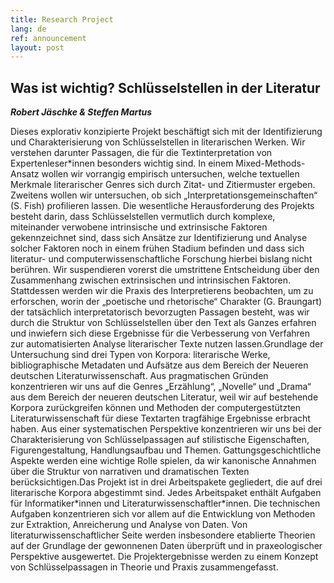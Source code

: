 ```yaml
---
title: Research Project
lang: de
ref: announcement
layout: post
---
```


## Was ist wichtig? Schlüsselstellen in der Literatur

***Robert Jäschke & Steffen Martus***

Dieses explorativ konzipierte Projekt beschäftigt sich mit der
Identifizierung und Charakterisierung von Schlüsselstellen in
literarischen Werken. Wir verstehen darunter Passagen, die für die
Textinterpretation von Expertenleser\*innen besonders wichtig sind. In
einem Mixed-Methods-Ansatz wollen wir vorrangig empirisch untersuchen,
welche textuellen Merkmale literarischer Genres sich durch Zitat- und
Zitiermuster ergeben. Zweitens wollen wir untersuchen, ob sich
„Interpretationsgemeinschaften“ (S. Fish) profilieren lassen. Die
wesentliche Herausforderung des Projekts besteht darin, dass
Schlüsselstellen vermutlich durch komplexe, miteinander verwobene
intrinsische und extrinsische Faktoren gekennzeichnet sind, dass sich
Ansätze zur Identifizierung und Analyse solcher Faktoren noch in einem
frühen Stadium befinden und dass sich literatur- und
computerwissenschaftliche Forschung hierbei bislang nicht berühren. Wir
suspendieren vorerst die umstrittene Entscheidung über den Zusammenhang
zwischen extrinsischen und intrinsischen Faktoren. Stattdessen werden
wir die Praxis des Interpretierens beobachten, um zu erforschen, worin
der „poetische und rhetorische“ Charakter (G. Braungart) der tatsächlich
interpretatorisch bevorzugten Passagen besteht, was wir durch die
Struktur von Schlüsselstellen über den Text als Ganzes erfahren und
inwiefern sich diese Ergebnisse für die Verbesserung von Verfahren zur
automatisierten Analyse literarischer Texte nutzen lassen.Grundlage der
Untersuchung sind drei Typen von Korpora: literarische Werke,
bibliographische Metadaten und Aufsätze aus dem Bereich der Neueren
deutschen Literaturwissenschaft. Aus pragmatischen Gründen konzentrieren
wir uns auf die Genres „Erzählung“, „Novelle“ und „Drama“ aus dem
Bereich der neueren deutschen Literatur, weil wir auf bestehende Korpora
zurückgreifen können und Methoden der computergestützten
Literaturwissenschaft für diese Textarten tragfähige Ergebnisse erbracht
haben. Aus einer systematischen Perspektive konzentrieren wir uns bei
der Charakterisierung von Schlüsselpassagen auf stilistische
Eigenschaften, Figurengestaltung, Handlungsaufbau und Themen.
Gattungsgeschichtliche Aspekte werden eine wichtige Rolle spielen, da
wir kanonische Annahmen über die Struktur von narrativen und
dramatischen Texten berücksichtigen.Das Projekt ist in drei
Arbeitspakete gegliedert, die auf drei literarische Korpora abgestimmt
sind. Jedes Arbeitspaket enthält Aufgaben für Informatiker\*innen und
Literaturwissenschaftler\*innen. Die technischen Aufgaben konzentrieren
sich vor allem auf die Entwicklung von Methoden zur Extraktion,
Anreicherung und Analyse von Daten. Von literaturwissenschaftlicher
Seite werden insbesondere etablierte Theorien auf der Grundlage der
gewonnenen Daten überprüft und in praxeologischer Perspektive
ausgewertet. Die Projektergebnisse werden zu einem Konzept von
Schlüsselpassagen in Theorie und Praxis zusammengefasst.
